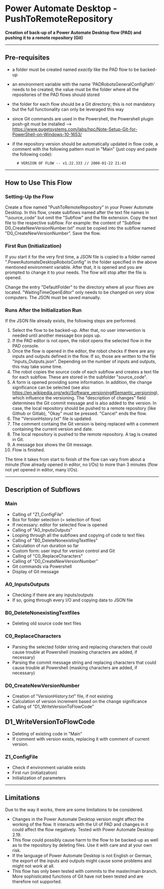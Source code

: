 # Power Automate Desktop - PushToRemoteRepository

**Creation of back-up of a Power Automate Desktop flow (PAD) and pushing it to a remote repository (Git)**

-----------------------------------

## Pre-requisites

- a folder must be created named *exactly* like the PAD flow to be backed-up
- an environment variable with the name 'PADRobotsGeneralConfigPath' needs to be created; the value must be the folder where all the repositories of the PAD flows should stored
- the folder for each flow should be a Git directory; this is not mandatory but the full functionality can only be leveraged this way
- since Git commands are used in the Powershell, the Powershell plugin posh-git must be installed --> https://www.pugetsystems.com/labs/hpc/Note-Setup-Git-for-PowerShell-on-Windows-10-1653/
- if the repository version should be automatically updated in flow code, a comment with the following pattern must in "Main" (just copy and paste the following code):

        # VERSION OF FLOW -- v1.22.333 // 2000-01-22 21:43

-----------------------------------

## How to Use This Flow
### Setting-Up the Flow

Create a flow named "PushToRemoteRepository" in your Power Automate Desktop. In this flow, create subflows named after the text file names in "\source_code" but omit the "Subflow" and the file extension. Copy the text file to the respective subflow. For example: the content of "Subflow D0_CreateNewVersionNumber.txt" must be copied into the subflow named "D0_CreateNewVersionNumber". Save the flow.

### First Run (Initialization)

If you start it for the very first time, a JSON file is copied to a folder named ".PowerAutomateDesktopRobotsConfig" in the folder specified in the above mentioned environment variable. After that, it is opened and you are prompted to change it to your needs. The flow will stop after the file is opened.

Change the entry "DefaultFolder" to the directory where all your flows are located. "WaitingTimeOpenEditor" only needs to be changed on very slow computers. The JSON must be saved manually. 

### Runs After the Initialization Run

If the JSON file already exists, the following steps are performed.

1. Select the flow to be backed-up. After that, no user intervention is needed until another message box pops up.
2. If the PAD editor is not open, the robot opens the selected flow in the PAD console.
3. Once the flow is opened in the editor, the robot checks if there are any inputs and outputs defined in the flow. If so, those are written to the file "Inputs_Outputs.json". Depending on the number of inputs and outputs, this may take some time.
4. The robot copies the source code of each subflow and creates a text file for each subflow. These are stored in the subfolder "source_code". 
5. A form is opened providing some information. In addition, the change significance can be selected (see also https://en.wikipedia.org/wiki/Software_versioning#Semantic_versioning), which influence the versioning. The "description of changes" field determines the Git commit message and is also added to the version. In case, the local repository should be pushed to a remote repository (like Github or Gitlab), "Okay" must be pressed. "Cancel" ends the flow.
6. The "VersionHistory.txt" file is updated. 
7. The comment containg the Git version is being replaced with a comment containing the current version and date.
8. The local repository is pushed to the remote repository. A tag is created in Git.
9. A message box shows the Git message.
10. Flow is finished.

The time it takes from start to finish of the flow can vary from about a minute (flow already opened in editor, no I/Os) to more than 3 minutes (flow not yet opened in editor, many I/Os).

-----------------------------------

## Description of Subflows

### Main

- Calling of "Z1_ConfigFile"
- Box for folder selection (= selection of flow)
- If necessary: editor for selected flow is opened
- Calling of "A0_InputsOutputs"
- Looping through all the subflows and copying of code to text files
- Calling of "B0_DeleteNonexistingTextfiles"
- Calculation of run duration so far
- Custom form: user input for version control and Git
- Calling of "C0_ReplaceCharacters"
- Calling of "D0_CreateNewVersionNumber"
- Git commands via Powershell
- Display of Git message

### A0_InputsOutputs

- Checking if there are any inputs/outputs
- If so, going through every I/O and copying data to JSON file

### B0_DeleteNonexistingTextfiles

- Deleting old source code text files

### C0_ReplaceCharacters

- Parsing the selected folder string and replacing characters that could cause trouble at Powershell (masking characters are added, if necessary)
- Parsing the commit message string and replacing characters that could cause trouble at Powershell (masking characters are added, if necessary)

### D0_CreateNewVersionNumber

- Creation of "VersionHistory.txt" file, if not existing
- Calculation of version increment based on the change significance
- Calling of "D1_WriteVersionToFlowCode"

## D1_WriteVersionToFlowCode

- Deleting of existing code in "Main"
- If comment with version exists, replacing it with comment of current version.

### Z1_ConfigFile

- Check if environment variable exists
- First run (initialization)
- Initialization of parameters

-----------------------------------

## Limitations

Due to the way it works, there are some limitations to be considered. 
- Changes in the Power Automate Desktop version might affect the working of the flow. It interacts with the UI of PAD and changes in it could affect the flow negatively. Tested with Power Automate Desktop 2.19.
- This flow could possibly cause harm to the flow to be backed-up as well as to the repository by deleting files. Use it with care and at your own risk.
- If the language of Power Automate Desktop is not English or German, the export of the inputs and outputs might cause some problems and might not work at all.
- This flow has only been tested with commits to the master/main branch. More sophisticated functions of Git have not been tested and are therefore not supported.

